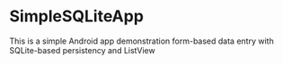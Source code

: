 # SimpleSQLiteApp

This is a simple Android app demonstration form-based data entry with SQLite-based persistency and ListView
